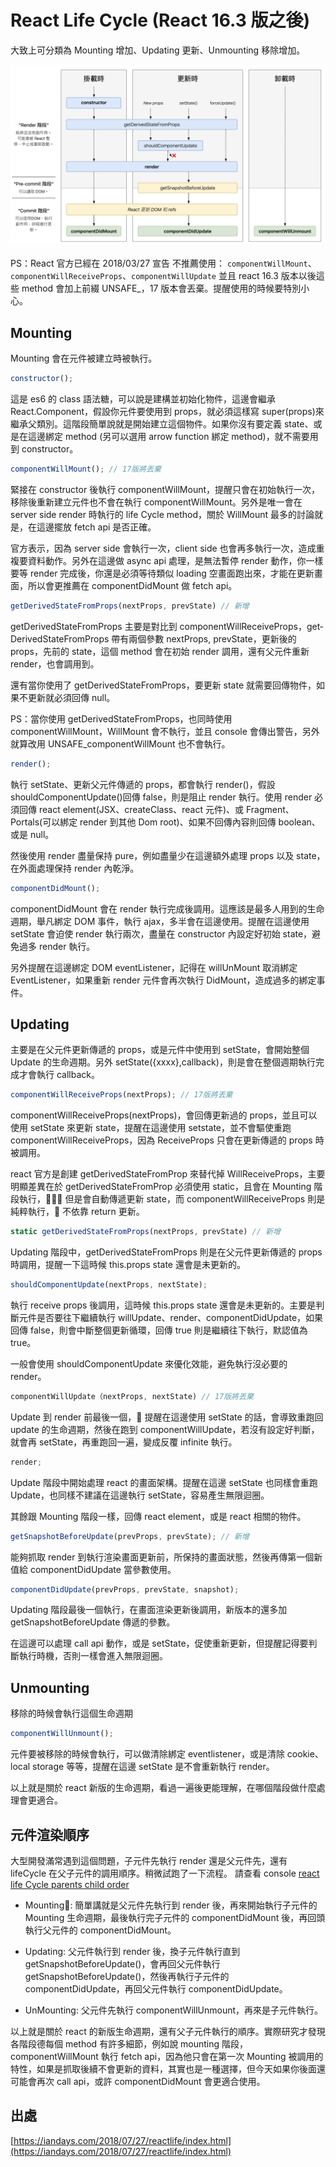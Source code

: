 # React Life Cycle (React 16.3 版之後)

大致上可分類為 Mounting 增加、Updating 更新、Unmounting 移除增加。

![image](https://github.com/akayhu/self-components/blob/master/src/file/image/react-life.png?raw=true)

PS：React 官方已經在 2018/03/27 宣告 不推薦使用：
`componentWillMount`、`componentWillReceiveProps`、`componentWillUpdate` 並且 react 16.3 版本以後這些 method 會加上前綴 UNSAFE\_，17 版本會丟棄。提醒使用的時候要特別小心。

## Mounting

Mounting 會在元件被建立時被執行。

```js
constructor();
```

這是 es6 的 class 語法糖，可以說是建構並初始化物件，這邊會繼承 React.Component，假設你元件要使用到 props，就必須這樣寫 super(props)來繼承父類別。這階段簡單說就是開始建立這個物件。如果你沒有要定義 state、或是在這邊綁定 method (另可以選用 arrow function 綁定 method)，就不需要用到 constructor。

```js
componentWillMount(); // 17版將丟棄
```

緊接在 constructor 後執行 componentWillMount，提醒只會在初始執行一次，移除後重新建立元件也不會在執行 componentWillMount。另外是唯一會在 server side render 時執行的 life Cycle method，關於 WillMount 最多的討論就是，在這邊擺放 fetch api 是否正確。

官方表示，因為 server side 會執行一次，client side 也會再多執行一次，造成重複要資料動作。另外在這邊做 async api 處理，是無法暫停 render 動作，你一樣要等 render 完成後，你還是必須等待類似 loading 空畫面跑出來，才能在更新畫面，所以會更推薦在 componentDidMount 做 fetch api。

```js
get­Derived­State­From­Props(nextProps, prevState) // 新增
```

get­Derived­State­From­Props 主要是對比到 componentWillReceiveProps，get­Derived­State­From­Props 帶有兩個參數 nextProps, prevState，更新後的 props，先前的 state，這個 method 會在初始 render 調用，還有父元件重新 render，也會調用到。

還有當你使用了 get­Derived­State­From­Props，要更新 state 就需要回傳物件，如果不更新就必須回傳 null。

PS：當你使用 get­Derived­State­From­Props，也同時使用 componentWillMount，WillMount 會不執行，並且 console 會傳出警告，另外就算改用 UNSAFE_componentWillMount 也不會執行。

```js
render();
```

執行 setState、更新父元件傳遞的 props，都會執行 render()，假設 shouldComponentUpdate()回傳 false，則是阻止 render 執行。使用 render 必須回傳 react element(JSX、createClass、react 元件)、或 Fragment、Portals(可以綁定 render 到其他 Dom root)、如果不回傳內容則回傳 boolean、或是 null。

然後使用 render 盡量保持 pure，例如盡量少在這邊額外處理 props 以及 state，在外面處理保持 render 內乾淨。

```js
componentDidMount();
```

componentDidMount 會在 render 執行完成後調用。這應該是最多人用到的生命週期，舉凡綁定 DOM 事件，執行 ajax，多半會在這邊使用。提醒在這邊使用 setState 會迫使 render 執行兩次，盡量在 constructor 內設定好初始 state，避免過多 render 執行。

另外提醒在這邊綁定 DOM eventListener，記得在 willUnMount 取消綁定 EventListener，如果重新 render 元件會再次執行 DidMount，造成過多的綁定事件。

## Updating

主要是在父元件更新傳遞的 props，或是元件中使用到 setState，會開始整個 Update 的生命週期。另外 setState({xxxx},callback)，則是會在整個週期執行完成才會執行 callback。

```js
componentWillReceiveProps(nextProps); // 17版將丟棄
```

componentWillReceiveProps(nextProps)，會回傳更新過的 props，並且可以使用 setState 來更新 state，提醒在這邊使用 setstate，並不會驅使重跑 componentWillReceiveProps，因為 ReceiveProps 只會在更新傳遞的 props 時被調用。

react 官方是創建 get­Derived­State­From­Prop 來替代掉 WillReceiveProps，主要明顯差異在於 get­Derived­State­From­Prop 必須使用 static，且會在 Mounting 階段執行， 但是會自動傳遞更新 state，而 componentWillReceiveProps 則是純粹執行， 不依靠 return 更新。

```js
static getDerivedStateFromProps(nextProps, prevState) // 新增
```

Updating 階段中，getDerivedStateFromProps 則是在父元件更新傳遞的 props 時調用，提醒一下這時候 this.props state 還會是未更新的。

```js
shouldComponentUpdate(nextProps, nextState);
```

執行 receive props 後調用，這時候 this.props state 還會是未更新的。主要是判斷元件是否要往下繼續執行 willUpdate、render、componentDidUpdate，如果回傳 false，則會中斷整個更新循環，回傳 true 則是繼續往下執行，默認值為 true。

一般會使用 shouldComponentUpdate 來優化效能，避免執行沒必要的 render。

```js
componentWillUpdate（nextProps, nextState) // 17版將丟棄
```

Update 到 render 前最後一個， 提醒在這邊使用 setState 的話，會導致重跑回 update 的生命週期，然後在跑到 componentWillUpdate，若沒有設定好判斷，就會再 setState，再重跑回一遍，變成反覆 infinite 執行。

```js
render;
```

Update 階段中開始處理 react 的畫面架構。提醒在這邊 setState 也同樣會重跑 Update，也同樣不建議在這邊執行 setState，容易產生無限迴圈。

其餘跟 Mounting 階段一樣，回傳 react element，或是 react 相關的物件。

```js
getSnapshotBeforeUpdate(prevProps, prevState); // 新增
```

能夠抓取 render 到執行渲染畫面更新前，所保持的畫面狀態，然後再傳第一個新值給 componentDidUpdate 當參數使用。

```js
componentDidUpdate(prevProps, prevState, snapshot);
```

Updating 階段最後一個執行，在畫面渲染更新後調用，新版本的還多加 getSnapshotBeforeUpdate 傳遞的參數。

在這邊可以處理 call api 動作，或是 setState，促使重新更新，但提醒記得要判斷執行時機，否則一樣會進入無限迴圈。

## Unmounting

移除的時候會執行這個生命週期

```js
componentWillUnmount();
```

元件要被移除的時候會執行，可以做清除綁定 eventlistener，或是清除 cookie、local storage 等等，提醒在這邊 setState 是不會重新執行 render。

以上就是關於 react 新版的生命週期，看過一遍後更能理解，在哪個階段做什麼處理會更適合。

## 元件渲染順序

大型開發滿常遇到這個問題，子元件先執行 render 還是父元件先，還有 lifeCycle 在父子元件的調用順序。稍微試跑了一下流程。
請查看 console [react life Cycle parents child order](https://codesandbox.io/s/5kpvvkqx7k)

- Mounting: 簡單講就是父元件先執行到 render 後，再來開始執行子元件的 Mounting 生命週期，最後執行完子元件的 componentDidMount 後，再回頭執行父元件的 componentDidMount。

- Updating: 父元件執行到 render 後，換子元件執行直到 getSnapshotBeforeUpdate()，會再回父元件執行 getSnapshotBeforeUpdate()，然後再執行子元件的 componentDidUpdate，再回父元件執行 componentDidUpdate。

- UnMounting: 父元件先執行 componentWillUnmount，再來是子元件執行。

以上就是關於 react 的新版生命週期，還有父子元件執行的順序。實際研究才發現各階段德每個 method 有許多細節，例如說 mounting 階段，componentWillMount 執行 fetch api，因為他只會在第一次 Mounting 被調用的特性，如果是抓取後續不會更新的資料，其實也是一種選擇，但今天如果你後面還可能會再次 call api，或許 componentDidMount 會更適合使用。

## 出處

[https://iandays.com/2018/07/27/reactlife/index.html](https://iandays.com/2018/07/27/reactlife/index.html)
